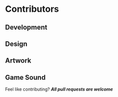 # Contributors

## Development

## Design

## Artwork

## Game Sound


Feel like contributing? ***All pull requests are welcome***
